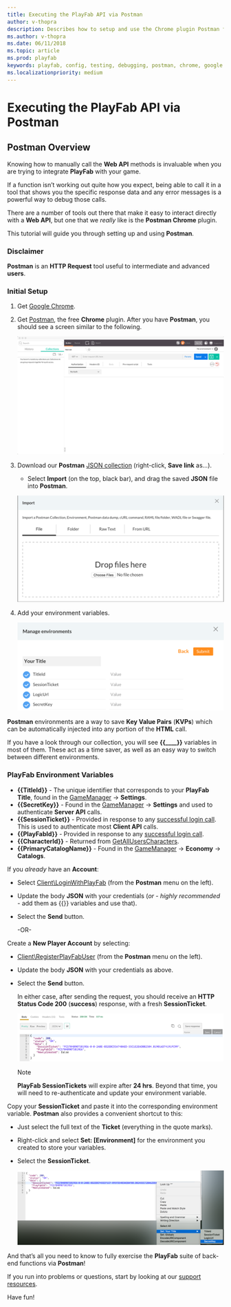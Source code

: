 ```yaml
---
title: Executing the PlayFab API via Postman
author: v-thopra
description: Describes how to setup and use the Chrome plugin Postman for debugging your PlayFab API calls.
ms.author: v-thopra
ms.date: 06/11/2018
ms.topic: article
ms.prod: playfab
keywords: playfab, config, testing, debugging, postman, chrome, google
ms.localizationpriority: medium
---
```


# Executing the PlayFab API via Postman

## Postman Overview

Knowing how to manually call the **Web API** methods is invaluable when you are trying to integrate **PlayFab** with your game.

If a function isn’t working out quite how you expect, being able to call it in a tool that shows you the specific response data and any error messages is a powerful way to debug those calls.

There are a number of tools out there that make it easy to interact directly with a **Web API**, but one that we *really* like is the **Postman Chrome** plugin.

This tutorial will guide you through setting up and using **Postman**.

### Disclaimer

**Postman** is an **HTTP Request** tool useful to intermediate and advanced **users**. 

### Initial Setup

1. Get [Google Chrome](https://google.com/chrome).
2. Get [Postman](https://www.getpostman.com/), the free **Chrome** plugin. After you have **Postman**, you should see a screen similar to the following.

   ![Postman - Blank screen](media/tutorials/postman-blank-screen.png)  

3. Download our **Postman** [JSON collection](https://api.playfab.com/downloads/postman) (right-click, **Save link** as...).
    - Select **Import** (on the top, black bar), and drag the saved **JSON** file into **Postman**.

   ![Postman - Import file](media/tutorials/postman-import-file.png)  

4. Add your environment variables.

   ![Postman - Manage Environment variables](media/tutorials/postman-manage-environment-variables.png)  

**Postman** environments are a way to save **Key Value Pairs** (**KVPs**) which can be automatically injected into any portion of the **HTML** call.

If you have a look through our collection, you will see **{{____}}** variables in most of them. These act as a time saver, as well as an easy way to switch between different environments.

### PlayFab Environment Variables

- **{{TitleId}}** - The unique identifier that corresponds to your **PlayFab Title**, found in the [GameManager](https://developer.playfab.com/) -> **Settings**.
- **{{SecretKey}}** - Found in the [GameManager](https://developer.playfab.com/) -> **Settings** and used to authenticate **Server API** calls.
- **{{SessionTicket}}** - Provided in response to any [successful login call](xref:titleid.playfabapi.com.client.authentication). This is used to authenticate most **Client API** calls.
- **{{PlayFabId}}** - Provided in response to any [successful login call](xref:titleid.playfabapi.com.client.authentication).
- **{{CharacterId}}** - Returned from [GetAllUsersCharacters](xref:titleid.playfabapi.com.client.characters.getalluserscharacters).
- **{{PrimaryCatalogName}}** - Found in the [GameManager](https://developer.playfab.com/) -> **Economy** -> **Catalogs**.

If you *already* have an **Account**:

- Select [Client\LoginWithPlayFab](xref:titleid.playfabapi.com.client.authentication.loginwithplayfab) (from the **Postman** menu on the left).
- Update the body **JSON** with your credentials (*or* - *highly recommended* - add them as {{}} variables and use that).
- Select the **Send** button.

   -OR-

Create a **New Player Account** by selecting:

- [Client\RegisterPlayFabUser](xref:titleid.playfabapi.com.client.authentication.registerplayfabuser) (from the **Postman** menu on the left).
- Update the body **JSON** with your credentials as above.
- Select the **Send** button.

   In either case, after sending the request, you should receive an **HTTP Status Code 200** (**success**) response, with a fresh **SessionTicket**.

   ![Postman - Create Session Ticket - Success](media/tutorials/postman-create-session-ticket-success.png)  

   > [!NOTE]
   > **PlayFab SessionTickets** will expire after **24 hrs**. Beyond that time, you will need to re-authenticate and update your environment variable.

Copy your **SessionTicket** and paste it into the corresponding environment variable. **Postman** also provides a convenient shortcut to this:

- Just select the full text of the **Ticket** (everything in the quote marks).
- Right-click and select **Set: [Environment]** for the environment you created to store your variables.
- Select the **SessionTicket**.

   ![Postman - Session Ticket - Set Environment](media/tutorials/postman-session-ticket-set-environment.png)  

And that’s all you need to know to fully exercise the **PlayFab** suite of back-end functions via **Postman**!

If you run into problems or questions, start by looking at our [support resources](https://community.playfab.com/).

Have fun!
